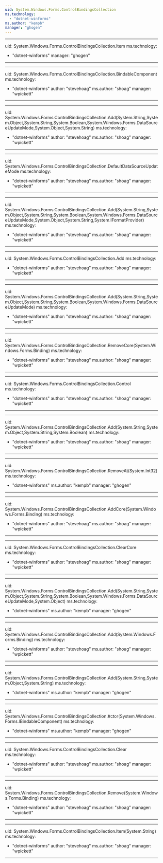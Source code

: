 ```yaml
---
uid: System.Windows.Forms.ControlBindingsCollection
ms.technology: 
  - "dotnet-winforms"
ms.author: "kempb"
manager: "ghogen"
---
```


---
uid: System.Windows.Forms.ControlBindingsCollection.Item
ms.technology: 
  - "dotnet-winforms"
manager: "ghogen"
---

---
uid: System.Windows.Forms.ControlBindingsCollection.BindableComponent
ms.technology: 
  - "dotnet-winforms"
author: "stevehoag"
ms.author: "shoag"
manager: "wpickett"
---

---
uid: System.Windows.Forms.ControlBindingsCollection.Add(System.String,System.Object,System.String,System.Boolean,System.Windows.Forms.DataSourceUpdateMode,System.Object,System.String)
ms.technology: 
  - "dotnet-winforms"
author: "stevehoag"
ms.author: "shoag"
manager: "wpickett"
---

---
uid: System.Windows.Forms.ControlBindingsCollection.DefaultDataSourceUpdateMode
ms.technology: 
  - "dotnet-winforms"
author: "stevehoag"
ms.author: "shoag"
manager: "wpickett"
---

---
uid: System.Windows.Forms.ControlBindingsCollection.Add(System.String,System.Object,System.String,System.Boolean,System.Windows.Forms.DataSourceUpdateMode,System.Object,System.String,System.IFormatProvider)
ms.technology: 
  - "dotnet-winforms"
author: "stevehoag"
ms.author: "shoag"
manager: "wpickett"
---

---
uid: System.Windows.Forms.ControlBindingsCollection.Add
ms.technology: 
  - "dotnet-winforms"
author: "stevehoag"
ms.author: "shoag"
manager: "wpickett"
---

---
uid: System.Windows.Forms.ControlBindingsCollection.Add(System.String,System.Object,System.String,System.Boolean,System.Windows.Forms.DataSourceUpdateMode)
ms.technology: 
  - "dotnet-winforms"
author: "stevehoag"
ms.author: "shoag"
manager: "wpickett"
---

---
uid: System.Windows.Forms.ControlBindingsCollection.RemoveCore(System.Windows.Forms.Binding)
ms.technology: 
  - "dotnet-winforms"
author: "stevehoag"
ms.author: "shoag"
manager: "wpickett"
---

---
uid: System.Windows.Forms.ControlBindingsCollection.Control
ms.technology: 
  - "dotnet-winforms"
author: "stevehoag"
ms.author: "shoag"
manager: "wpickett"
---

---
uid: System.Windows.Forms.ControlBindingsCollection.Add(System.String,System.Object,System.String,System.Boolean)
ms.technology: 
  - "dotnet-winforms"
author: "stevehoag"
ms.author: "shoag"
manager: "wpickett"
---

---
uid: System.Windows.Forms.ControlBindingsCollection.RemoveAt(System.Int32)
ms.technology: 
  - "dotnet-winforms"
ms.author: "kempb"
manager: "ghogen"
---

---
uid: System.Windows.Forms.ControlBindingsCollection.AddCore(System.Windows.Forms.Binding)
ms.technology: 
  - "dotnet-winforms"
author: "stevehoag"
ms.author: "shoag"
manager: "wpickett"
---

---
uid: System.Windows.Forms.ControlBindingsCollection.ClearCore
ms.technology: 
  - "dotnet-winforms"
author: "stevehoag"
ms.author: "shoag"
manager: "wpickett"
---

---
uid: System.Windows.Forms.ControlBindingsCollection.Add(System.String,System.Object,System.String,System.Boolean,System.Windows.Forms.DataSourceUpdateMode,System.Object)
ms.technology: 
  - "dotnet-winforms"
ms.author: "kempb"
manager: "ghogen"
---

---
uid: System.Windows.Forms.ControlBindingsCollection.Add(System.Windows.Forms.Binding)
ms.technology: 
  - "dotnet-winforms"
author: "stevehoag"
ms.author: "shoag"
manager: "wpickett"
---

---
uid: System.Windows.Forms.ControlBindingsCollection.Add(System.String,System.Object,System.String)
ms.technology: 
  - "dotnet-winforms"
ms.author: "kempb"
manager: "ghogen"
---

---
uid: System.Windows.Forms.ControlBindingsCollection.#ctor(System.Windows.Forms.IBindableComponent)
ms.technology: 
  - "dotnet-winforms"
ms.author: "kempb"
manager: "ghogen"
---

---
uid: System.Windows.Forms.ControlBindingsCollection.Clear
ms.technology: 
  - "dotnet-winforms"
author: "stevehoag"
ms.author: "shoag"
manager: "wpickett"
---

---
uid: System.Windows.Forms.ControlBindingsCollection.Remove(System.Windows.Forms.Binding)
ms.technology: 
  - "dotnet-winforms"
author: "stevehoag"
ms.author: "shoag"
manager: "wpickett"
---

---
uid: System.Windows.Forms.ControlBindingsCollection.Item(System.String)
ms.technology: 
  - "dotnet-winforms"
author: "stevehoag"
ms.author: "shoag"
manager: "wpickett"
---

